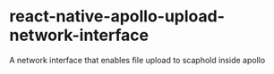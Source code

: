 # react-native-apollo-upload-network-interface
A network interface that enables file upload to scaphold inside apollo
